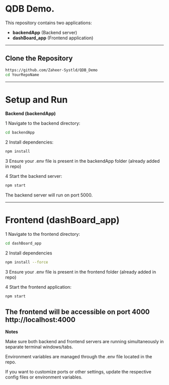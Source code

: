 # QDB Demo.

This repository contains two applications:
- **backendApp** (Backend server)
- **dashBoard_app** (Frontend application)

---

## Clone the Repository

```bash
https://github.com/Zaheer-Systld/QDB_Demo
cd YourRepoName
```
---
# Setup and Run
**Backend (backendApp)**

1 Navigate to the backend directory:
```bash
cd backendApp
```
2 Install dependencies:
```bash
npm install
```
3 Ensure your .env file is present in the backendApp folder (already added in repo)

4 Start the backend server:

```bash
npm start
```
The backend server will run on port 5000.

---
# Frontend (dashBoard_app)

1 Navigate to the frontend  directory:
```bash
cd dashBoard_app
```
2 Install dependencies
```bash
npm install --force
```
3 Ensure your .env file is present in the frontend  folder (already added in repo)

4 Start the frontend application:

```bash
npm start 
```
The frontend will be accessible on port 4000 
http://localhost:4000
---

**Notes**

Make sure both backend and frontend servers are running simultaneously in separate terminal windows/tabs.

Environment variables are managed through the .env file located in the repo.

If you want to customize ports or other settings, update the respective config files or environment variables.
